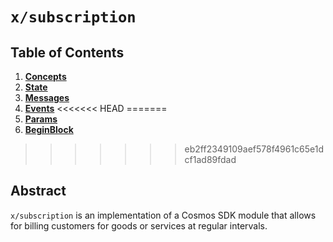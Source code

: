 <!--
order: 0
title: Subscription Overview
parent:
  title: "subscription"
-->

# `x/subscription`

## Table of Contents

<!-- TOC -->

1. **[Concepts](01_concepts.md)**
2. **[State](02_state.md)**
3. **[Messages](03_messages.md)**
4. **[Events](04_events.md)**
<<<<<<< HEAD
=======
5. **[Params](05_params.md)**
6. **[BeginBlock](06_begin_block.md)**
>>>>>>> eb2ff2349109aef578f4961c65e1dcf1ad89fdad

## Abstract

`x/subscription` is an implementation of a Cosmos SDK module that allows for billing customers for goods or services at
regular intervals.
